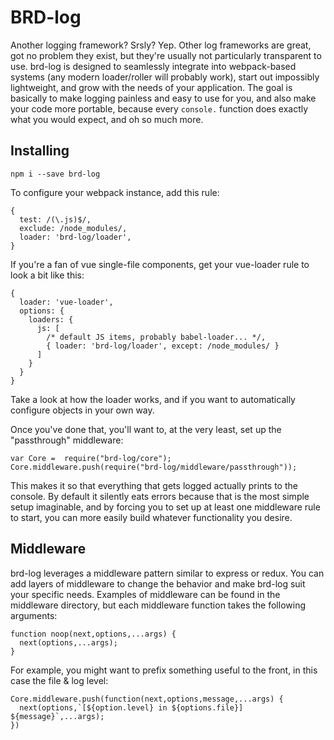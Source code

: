 # BRD-log

Another logging framework? Srsly?  Yep.  Other log frameworks are
great, got no problem they exist, but they're usually not particularly
transparent to use.  brd-log is designed to seamlessly integrate into
webpack-based systems (any modern loader/roller will probably work),
start out impossibly lightweight, and grow with the needs of your
application.  The goal is basically to make logging painless and easy
to use for you, and also make your code more portable, because every
`console.` function does exactly what you would expect, and oh so much
more.

## Installing

```
npm i --save brd-log
```

To configure your webpack instance, add this rule:

```
{
  test: /(\.js)$/,
  exclude: /node_modules/,
  loader: 'brd-log/loader',
}
```

If you're a fan of vue single-file components, get your vue-loader
rule to look a bit like this:

```
{
  loader: 'vue-loader',
  options: {
    loaders: {
      js: [
        /* default JS items, probably babel-loader... */,
        { loader: 'brd-log/loader', except: /node_modules/ }
      ]
    }
  }
}
```
  
Take a look at how the loader works, and if you want to automatically
configure objects in your own way.

Once you've done that, you'll want to, at the very least, set up the
"passthrough" middleware:

```
var Core =  require("brd-log/core");
Core.middleware.push(require("brd-log/middleware/passthrough"));
```

This makes it so that everything that gets logged actually prints to
the console.  By default it silently eats errors because that is the
most simple setup imaginable, and by forcing you to set up at least
one middleware rule to start, you can more easily build whatever
functionality you desire.

## Middleware

brd-log leverages a middleware pattern similar to express or redux.
You can add layers of middleware to change the behavior and make
brd-log suit your specific needs.  Examples of middleware can be found
in the middleware directory, but each middleware function takes the
following arguments:

```
function noop(next,options,...args) {
  next(options,...args);
}
```

For example, you might want to prefix something useful to the front,
in this case the file & log level:

```
Core.middleware.push(function(next,options,message,...args) {
  next(options,`[${option.level} in ${options.file}] ${message}`,...args);
})
```